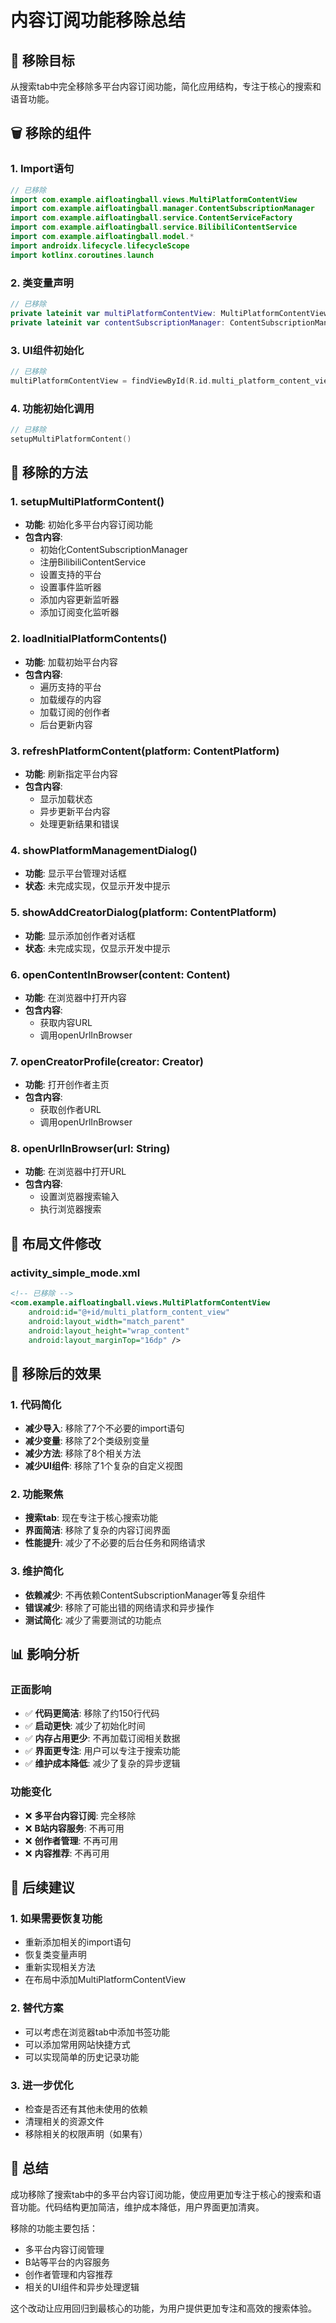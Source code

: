# 内容订阅功能移除总结

## 🎯 移除目标
从搜索tab中完全移除多平台内容订阅功能，简化应用结构，专注于核心的搜索和语音功能。

## 🗑️ 移除的组件

### 1. Import语句
```kotlin
// 已移除
import com.example.aifloatingball.views.MultiPlatformContentView
import com.example.aifloatingball.manager.ContentSubscriptionManager
import com.example.aifloatingball.service.ContentServiceFactory
import com.example.aifloatingball.service.BilibiliContentService
import com.example.aifloatingball.model.*
import androidx.lifecycle.lifecycleScope
import kotlinx.coroutines.launch
```

### 2. 类变量声明
```kotlin
// 已移除
private lateinit var multiPlatformContentView: MultiPlatformContentView
private lateinit var contentSubscriptionManager: ContentSubscriptionManager
```

### 3. UI组件初始化
```kotlin
// 已移除
multiPlatformContentView = findViewById(R.id.multi_platform_content_view)
```

### 4. 功能初始化调用
```kotlin
// 已移除
setupMultiPlatformContent()
```

## 🔧 移除的方法

### 1. setupMultiPlatformContent()
- **功能**: 初始化多平台内容订阅功能
- **包含内容**:
  - 初始化ContentSubscriptionManager
  - 注册BilibiliContentService
  - 设置支持的平台
  - 设置事件监听器
  - 添加内容更新监听器
  - 添加订阅变化监听器

### 2. loadInitialPlatformContents()
- **功能**: 加载初始平台内容
- **包含内容**:
  - 遍历支持的平台
  - 加载缓存的内容
  - 加载订阅的创作者
  - 后台更新内容

### 3. refreshPlatformContent(platform: ContentPlatform)
- **功能**: 刷新指定平台内容
- **包含内容**:
  - 显示加载状态
  - 异步更新平台内容
  - 处理更新结果和错误

### 4. showPlatformManagementDialog()
- **功能**: 显示平台管理对话框
- **状态**: 未完成实现，仅显示开发中提示

### 5. showAddCreatorDialog(platform: ContentPlatform)
- **功能**: 显示添加创作者对话框
- **状态**: 未完成实现，仅显示开发中提示

### 6. openContentInBrowser(content: Content)
- **功能**: 在浏览器中打开内容
- **包含内容**:
  - 获取内容URL
  - 调用openUrlInBrowser

### 7. openCreatorProfile(creator: Creator)
- **功能**: 打开创作者主页
- **包含内容**:
  - 获取创作者URL
  - 调用openUrlInBrowser

### 8. openUrlInBrowser(url: String)
- **功能**: 在浏览器中打开URL
- **包含内容**:
  - 设置浏览器搜索输入
  - 执行浏览器搜索

## 📱 布局文件修改

### activity_simple_mode.xml
```xml
<!-- 已移除 -->
<com.example.aifloatingball.views.MultiPlatformContentView
    android:id="@+id/multi_platform_content_view"
    android:layout_width="match_parent"
    android:layout_height="wrap_content"
    android:layout_marginTop="16dp" />
```

## 🎯 移除后的效果

### 1. 代码简化
- **减少导入**: 移除了7个不必要的import语句
- **减少变量**: 移除了2个类级别变量
- **减少方法**: 移除了8个相关方法
- **减少UI组件**: 移除了1个复杂的自定义视图

### 2. 功能聚焦
- **搜索tab**: 现在专注于核心搜索功能
- **界面简洁**: 移除了复杂的内容订阅界面
- **性能提升**: 减少了不必要的后台任务和网络请求

### 3. 维护简化
- **依赖减少**: 不再依赖ContentSubscriptionManager等复杂组件
- **错误减少**: 移除了可能出错的网络请求和异步操作
- **测试简化**: 减少了需要测试的功能点

## 📊 影响分析

### 正面影响
- ✅ **代码更简洁**: 移除了约150行代码
- ✅ **启动更快**: 减少了初始化时间
- ✅ **内存占用更少**: 不再加载订阅相关数据
- ✅ **界面更专注**: 用户可以专注于搜索功能
- ✅ **维护成本降低**: 减少了复杂的异步逻辑

### 功能变化
- ❌ **多平台内容订阅**: 完全移除
- ❌ **B站内容服务**: 不再可用
- ❌ **创作者管理**: 不再可用
- ❌ **内容推荐**: 不再可用

## 🔄 后续建议

### 1. 如果需要恢复功能
- 重新添加相关的import语句
- 恢复类变量声明
- 重新实现相关方法
- 在布局中添加MultiPlatformContentView

### 2. 替代方案
- 可以考虑在浏览器tab中添加书签功能
- 可以添加常用网站快捷方式
- 可以实现简单的历史记录功能

### 3. 进一步优化
- 检查是否还有其他未使用的依赖
- 清理相关的资源文件
- 移除相关的权限声明（如果有）

## 🎉 总结

成功移除了搜索tab中的多平台内容订阅功能，使应用更加专注于核心的搜索和语音功能。代码结构更加简洁，维护成本降低，用户界面更加清爽。

移除的功能主要包括：
- 多平台内容订阅管理
- B站等平台的内容服务
- 创作者管理和内容推荐
- 相关的UI组件和异步处理逻辑

这个改动让应用回归到最核心的功能，为用户提供更加专注和高效的搜索体验。
